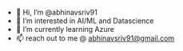 - 👋 Hi, I’m @abhinavsriv91
- 👀 I’m interested in AI/ML and Datascience
- 🌱 I’m currently learning Azure
- 📫 reach out to me @ abhinavsriv91@gmail.com

<!---
abhinavsriv91/abhinavsriv91 is a ✨ special ✨ repository because its `README.md` (this file) appears on your GitHub profile.
You can click the Preview link to take a look at your changes.
--->
